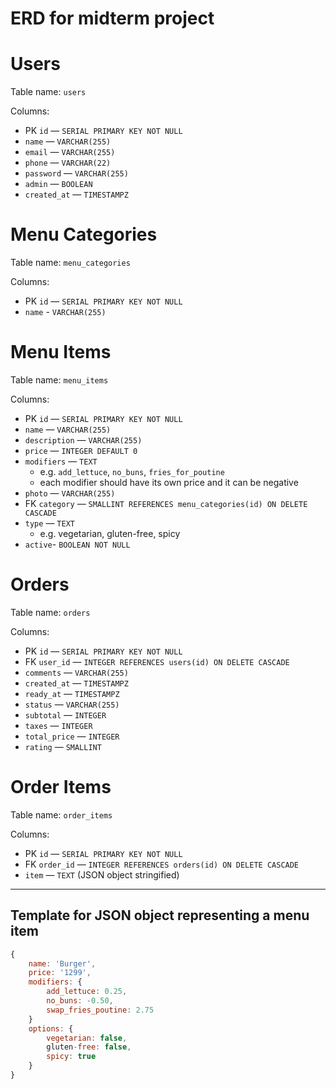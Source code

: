 # ERD for midterm project

# Users
Table name: `users`

Columns:
- PK `id` — `SERIAL PRIMARY KEY NOT NULL`
- `name` — `VARCHAR(255)`
- `email` — `VARCHAR(255)`
- `phone` — `VARCHAR(22)`
- `password` — `VARCHAR(255)`
- `admin` — `BOOLEAN`
- `created_at` — `TIMESTAMPZ`

# Menu Categories
Table name: `menu_categories`

Columns:
- PK `id` — `SERIAL PRIMARY KEY NOT NULL`
- `name` - `VARCHAR(255)`

# Menu Items
Table name: `menu_items`

Columns:
- PK `id` — `SERIAL PRIMARY KEY NOT NULL`
- `name` — `VARCHAR(255)`
- `description` — `VARCHAR(255)`
- `price` — `INTEGER DEFAULT 0`
- `modifiers` — `TEXT`
    - e.g. `add_lettuce`, `no_buns`, `fries_for_poutine`
    - each modifier should have its own price and it can be negative
- `photo` — `VARCHAR(255)`
- FK `category` — `SMALLINT REFERENCES menu_categories(id) ON DELETE CASCADE`
- `type` — `TEXT`
    - e.g. vegetarian, gluten-free, spicy
- `active`- `BOOLEAN NOT NULL`

# Orders
Table name: `orders`

Columns:
- PK `id` — `SERIAL PRIMARY KEY NOT NULL`
- FK `user_id` — `INTEGER REFERENCES users(id) ON DELETE CASCADE`
- `comments` — `VARCHAR(255)`
- `created_at` — `TIMESTAMPZ`
- `ready_at` — `TIMESTAMPZ`
- `status` — `VARCHAR(255)`
- `subtotal` — `INTEGER`
- `taxes` — `INTEGER`
- `total_price` — `INTEGER`
- `rating` — `SMALLINT`

# Order Items
Table name: `order_items`

Columns:
- PK `id` — `SERIAL PRIMARY KEY NOT NULL`
- FK `order_id` — `INTEGER REFERENCES orders(id) ON DELETE CASCADE`
- `item` — `TEXT` (JSON object stringified)

---

## Template for JSON object representing a menu item

```jsx
{
	name: 'Burger',
	price: '1299',
	modifiers: {
		add_lettuce: 0.25,
		no_buns: -0.50,
		swap_fries_poutine: 2.75
	}
	options: {
		vegetarian: false,
		gluten-free: false,
		spicy: true
	}
}
```
